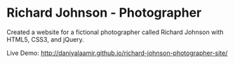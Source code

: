 # Richard Johnson - Photographer
Created a website for a fictional photographer called Richard Johnson with HTML5, CSS3, and jQuery. 

Live Demo: http://daniyalaamir.github.io/richard-johnson-photographer-site/  
